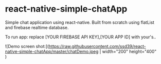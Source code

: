 # react-native-simple-chatApp
Simple chat application using react-native. Built from scratch using flatList and firebase realtime database.

To run app:
replace [YOUR FIREBASE API KEY],[YOUR APP ID] with your's..

![Demo screen shot:](https://raw.githubusercontent.com/ssd39/react-native-simple-chatApp/master/chatDemo.jpeg | width="200" height="400" )
